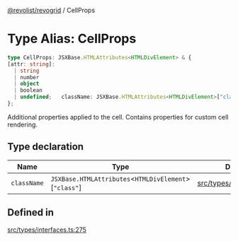 [@revolist/revogrid](README.md) / CellProps

# Type Alias: CellProps

```ts
type CellProps: JSXBase.HTMLAttributes<HTMLDivElement> & {
[attr: string]: 
  | string
  | number
  | object
  | boolean
  | undefined;   className: JSXBase.HTMLAttributes<HTMLDivElement>["class"];
};
```

Additional properties applied to the cell.
Contains properties for custom cell rendering.

## Type declaration

| Name | Type | Defined in |
| ------ | ------ | ------ |
| `className` | `JSXBase.HTMLAttributes`\<`HTMLDivElement`\>\[`"class"`\] | [src/types/interfaces.ts:276](https://github.com/revolist/revogrid/blob/7d79cd09d43b75b81712fd40eaf892d3b6da4928/src/types/interfaces.ts#L276) |

## Defined in

[src/types/interfaces.ts:275](https://github.com/revolist/revogrid/blob/7d79cd09d43b75b81712fd40eaf892d3b6da4928/src/types/interfaces.ts#L275)
